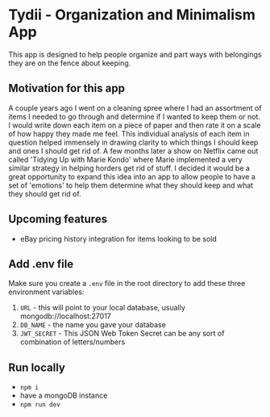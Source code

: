 # Tydii - Organization and Minimalism App

This app is designed to help people organize and part ways with belongings they are
on the fence about keeping.

## Motivation for this app

A couple years ago I went on a cleaning spree where I had an assortment of items I needed to go through and determine if I wanted to keep them or not.
I would write down each item on a piece of paper and then rate it on a scale of how happy they made me feel. This individual analysis of each item in question
helped immensely in drawing clarity to which things I should keep and ones I should get rid of. A few months later a show on Netflix came out called
'Tidying Up with Marie Kondo' where Marie implemented a very similar strategy in helping horders get rid of stuff. I decided it would be a great opportunity
to expand this idea into an app to allow people to have a set of 'emotions' to help them determine what they should keep and what they should get rid of.

## Upcoming features

- eBay pricing history integration for items looking to be sold

## Add .env file

Make sure you create a `.env` file in the root directory to add these three environment variables:

1. `URL` - this will point to your local database, usually mongodb://localhost:27017
2. `DB_NAME` - the name you gave your database
3. `JWT_SECRET` - This JSON Web Token Secret can be any sort of combination of letters/numbers

## Run locally

- `npm i`
- have a mongoDB instance
- `npm run dev`

